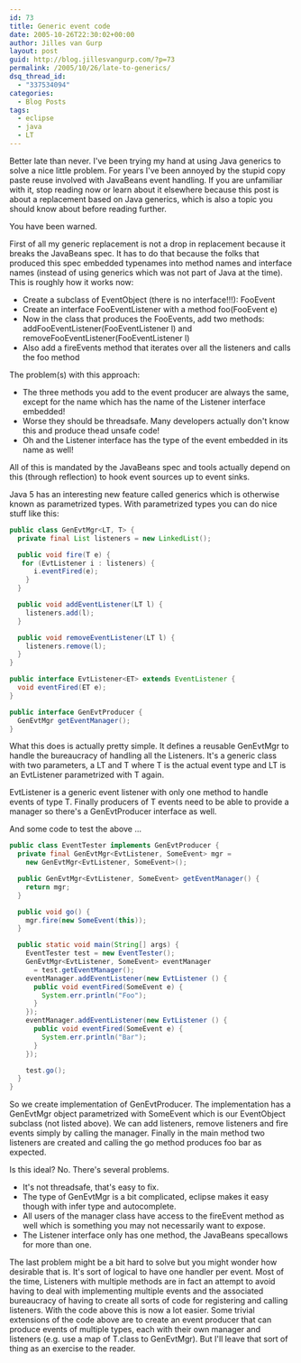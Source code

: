 ```yaml
---
id: 73
title: Generic event code
date: 2005-10-26T22:30:02+00:00
author: Jilles van Gurp
layout: post
guid: http://blog.jillesvangurp.com/?p=73
permalink: /2005/10/26/late-to-generics/
dsq_thread_id:
  - "337534094"
categories:
  - Blog Posts
tags:
  - eclipse
  - java
  - LT
---
```

Better late than never. I've been trying my hand at using Java generics to solve a nice little problem. For years I've been annoyed by the stupid copy paste reuse involved with JavaBeans event handling. If you are unfamiliar with it, stop reading now or learn about it elsewhere because this post is about a replacement based on Java generics, which is also a topic you should know about before reading further.

You have been warned.

First of all my generic replacement is not a drop in replacement because it breaks the JavaBeans spec. It has to do that because the folks that produced this spec embedded typenames into method names and interface names (instead of using generics which was not part of Java at the time). This is roughly how it works now:

- Create a subclass of EventObject (there is no interface!!!): FooEvent
- Create an interface FooEventListener with a method foo(FooEvent e)
- Now in the class that produces the FooEvents, add two methods: addFooEventListener(FooEventListener l) and removeFooEventListener(FooEventListener l)
- Also add a fireEvents method that iterates over all the listeners and calls the foo method

The problem(s) with this approach:

- The three methods you add to the event producer are always the same, except for the name which has the name of the Listener interface embedded!
- Worse they should be threadsafe. Many developers actually don't know this and produce thead unsafe code!
- Oh and the Listener interface has the type of the event embedded in its name as well!

All of this is mandated by the JavaBeans spec and tools actually depend on this (through reflection) to hook event sources up to event sinks.

Java 5 has an interesting new feature called generics which is otherwise known as parametrized types. With parametrized types you can do nice stuff like this:

```java
public class GenEvtMgr<LT, T> {
  private final List listeners = new LinkedList();

  public void fire(T e) {
   for (EvtListener i : listeners) {
      i.eventFired(e);
    }
  }

  public void addEventListener(LT l) {
    listeners.add(l);
  }

  public void removeEventListener(LT l) {
    listeners.remove(l);
  }
}

public interface EvtListener<ET> extends EventListener {
  void eventFired(ET e);
}

public interface GenEvtProducer {
  GenEvtMgr getEventManager();
}
```

What this does is actually pretty simple. It defines a reusable GenEvtMgr to handle the bureaucracy of handling all the
Listeners. It's a generic class with two parameters, a LT and T where T is the actual event type and LT is an EvtListener parametrized with T again.

EvtListener is a generic event listener with only one method to handle events of type T. Finally producers of T events need to be able to provide a manager so there's a GenEvtProducer interface as well.

And some code to test the above ...

```java
public class EventTester implements GenEvtProducer {
  private final GenEvtMgr<EvtListener, SomeEvent> mgr =
    new GenEvtMgr<EvtListener, SomeEvent>();

  public GenEvtMgr<EvtListener, SomeEvent> getEventManager() {
    return mgr;
  }

  public void go() {
    mgr.fire(new SomeEvent(this));
  }

  public static void main(String[] args) {
    EventTester test = new EventTester();
    GenEvtMgr<EvtListener, SomeEvent> eventManager
      = test.getEventManager();
    eventManager.addEventListener(new EvtListener () {
      public void eventFired(SomeEvent e) {
        System.err.println("Foo");
      }
    });
    eventManager.addEventListener(new EvtListener () {
      public void eventFired(SomeEvent e) {
        System.err.println("Bar");
      }
    });

    test.go();
  }
}


```

So we create implementation of GenEvtProducer. The implementation has a GenEvtMgr object parametrized with SomeEvent which is our EventObject subclass (not listed above). We can add listeners, remove listeners and fire events simply by calling the manager. Finally in the main method two listeners are created and calling the go method produces foo bar as expected.

Is this ideal? No. There's several problems.

- It's not threadsafe, that's easy to fix.
- The type of GenEvtMgr is a bit complicated, eclipse makes it easy though with infer type and autocomplete.
- All users of the manager class have access to the fireEvent method as well which is something you may not necessarily want to expose.
- The Listener interface only has one method, the JavaBeans specallows for more than one.

The last problem might be a bit hard to solve but you might wonder how desirable that is. It's sort of logical to have one handler per event. Most of the time, Listeners with multiple methods are in fact an attempt to avoid having to deal with implementing multiple events and the associated bureaucracy of having to create all sorts of code for registering and calling listeners. With the code above this is now a lot easier. Some trivial extensions of the code above are to create an event producer that can produce events of multiple types, each with their own manager and listeners (e.g. use a map of T.class to GenEvtMgr).  But I'll leave that sort of thing as an exercise to the reader.
